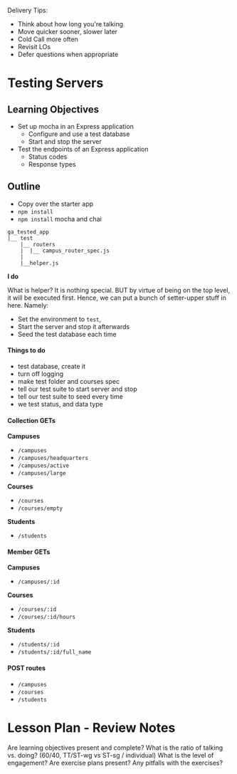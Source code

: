 Delivery Tips:

* Think about how long you're talking
* Move quicker sooner, slower later
* Cold Call more often
* Revisit LOs
* Defer questions when appropriate

# Testing Servers

## Learning Objectives

* Set up mocha in an Express application
  * Configure and use a test database
  * Start and stop the server
* Test the endpoints of an Express application
  * Status codes
  * Response types

## Outline

* Copy over the starter app
* `npm install`
* `npm install` mocha and chai

```
ga_tested_app
|__ test
    |__ routers
    |  |__ campus_router_spec.js
    |
    |__helper.js
```

**I do**

What is helper? It is nothing special. BUT by virtue of being on the top level,
it will be executed first. Hence, we can put a bunch of setter-upper stuff in
here. Namely:

* Set the environment to `test`,
* Start the server and stop it afterwards
* Seed the test database each time

#### Things to do

* test database, create it
* turn off logging
* make test folder and courses spec
* tell our test suite to start server and stop
* tell our test suite to seed every time
* we test status, and data type

#### Collection GETs

**Campuses**

* `/campuses`
* `/campuses/headquarters`
* `/campuses/active`
* `/campuses/large`

**Courses**

* `/courses`
* `/courses/empty`

**Students**

* `/students`

#### Member GETs

**Campuses**

* `/campuses/:id`

**Courses**

* `/courses/:id`
* `/courses/:id/hours`

**Students**

* `/students/:id`
* `/students/:id/full_name`

#### POST routes

* `/campuses`
* `/courses`
* `/students`

# Lesson Plan - Review Notes

Are learning objectives present and complete?
What is the ratio of talking vs. doing? (60/40, TT/ST-wg vs ST-sg / individual)
What is the level of engagement?
Are exercise plans present?
Any pitfalls with the exercises?
